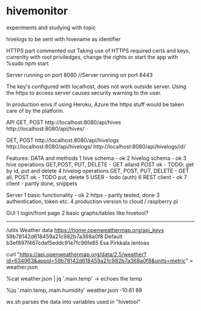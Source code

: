 # hivemonitor
experiments and studying with topic

hivelogs to be sent with hivename as identifier

HTTPS part commented out
Taking use of HTTPS required certs and keys, currenlty with root priviledges, change the rights or start the app with 
%sudo npm start

Server running on port 8080
//Server running on port 8443

The key's configured with localhost, does not work outside server. 
Using the https to access server causes security warning to the
user.

In production envs if using Heroku, Azure the https stuff would be taken care of by the platform.

API
GET, POST
http://localhost:8080/api/hives 
http://localhost:8080/api/hives/<ID>

GET, POST
http://localhost:8080/api/hivelogs
http://localhost:8080/api/hivelogs/<HIVENAME>
http://localhost:8080/api/hivelogs/id/<ID>




Features: 
DATA and methods
1 hive schema - ok
2 hivelog schema - ok 
3 hive operations GET,POST, PUT, DELETE
    - GET alland POST ok 
    - TODO: get by id, put and delete
4 hivelog operations GET, POST, PUT, DELETE
    - GET all, POST ok
    - TODO put, delete
5 USER - todo (auth)
6 REST client - ok
7 client - partly done, snippets

Server
1 basic functionality - ok
2 https - partly tested, done
3 authentication, token etc.
4 production version to cloud / raspberry pi

GUI
1 login/front page
2 basic graphs/tables like hivetool?

-------------------------------------------------------
/utils
Weather data
https://home.openweathermap.org/api_keys
59b78142d618459a21c982b7a368a0f8	Default
b3ef897f467cdaf5eddc91e7fc96fe85	Esa Pirkkala lentoas

curl "https://api.openweathermap.org/data/2.5/weather?id=634963&appid=59b78142d618459a21c982b7a368a0f8&units=metric" > weather.json


%cat weather.json | jq '.main.temp'
-> echoes the temp

%jq '.main.temp,.main.humidity' weather.json 
-10.61
89

wx.sh parses the data into variables used in "hivetool"
